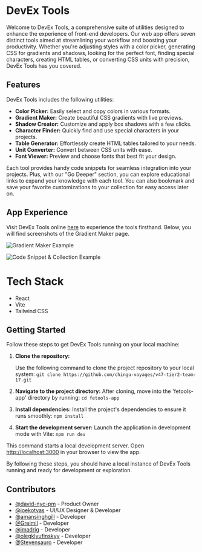 # DevEx Tools

Welcome to DevEx Tools, a comprehensive suite of utilities designed to enhance the experience of front-end developers. Our web app offers seven distinct tools aimed at streamlining your workflow and boosting your productivity. Whether you're adjusting styles with a color picker, generating CSS for gradients and shadows, looking for the perfect font, finding special characters, creating HTML tables, or converting CSS units with precision, DevEx Tools has you covered.

## Features

DevEx Tools includes the following utilities:

- **Color Picker:** Easily select and copy colors in various formats.
- **Gradient Maker:** Create beautiful CSS gradients with live previews.
- **Shadow Creator:** Customize and apply box shadows with a few clicks.
- **Character Finder:** Quickly find and use special characters in your projects.
- **Table Generator:** Effortlessly create HTML tables tailored to your needs.
- **Unit Converter:** Convert between CSS units with ease.
- **Font Viewer:** Preview and choose fonts that best fit your design.

Each tool provides handy code snippets for seamless integration into your projects. Plus, with our "Go Deeper" section, you can explore educational links to expand your knowledge with each tool. You can also bookmark and save your favorite customizations to your collection for easy access later on.

## App Experience

Visit DevEx Tools online [here](https://chingufetools.netlify.app/units) to experience the tools firsthand. Below, you will find screenshots of the Gradient Maker page.

![Gradient Maker Example](https://github.com/chingu-voyages/v47-tier2-team-17/assets/90486946/5b1b7ff3-7dc0-47d7-b775-716c7375ecd7)

![Code Snippet & Collection Example](https://github.com/chingu-voyages/v47-tier2-team-17/assets/90486946/2132b1e7-c3d5-45a5-9f51-7ee4fe797e7d)

# Tech Stack

- React
- Vite
- Tailwind CSS

## Getting Started

Follow these steps to get DevEx Tools running on your local machine:

1. **Clone the repository:**

   Use the following command to clone the project repository to your local system: 
   `git clone https://github.com/chingu-voyages/v47-tier2-team-17.git` 
   
2. **Navigate to the project directory:**
After cloning, move into the 'fetools-app' directory by running: `cd fetools-app`

3. **Install dependencies:**
Install the project's dependencies to ensure it runs smoothly: `npm install`

4. **Start the development server:**
Launch the application in development mode with Vite: `npm run dev`  

This command starts a local development server. Open [http://localhost:3000](http://localhost:3000) in your browser to view the app.

By following these steps, you should have a local instance of DevEx Tools running and ready for development or exploration.

## Contributors

- [@david-nyc-pm](https://github.com/david-nyc-pm) - Product Owner
- [@joekotvas](https://github.com/joekotvas) - UI/UX Designer & Developer
- [@amansinghgill](https://github.com/amansinghgill) - Developer
- [@Greimil](https://github.com/Greimil) - Developer
- [@imadrig](https://github.com/imadrig) - Developer
- [@olegklyufinskyy](https://github.com/olegklyufinskyy) - Developer
- [@Stevensauro](https://github.com/Stevensauro) - Developer


